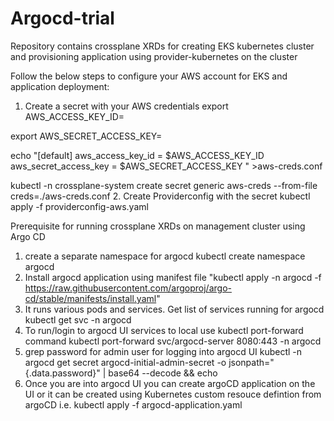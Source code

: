 # Argocd-trial

Repository contains crossplane XRDs for creating EKS kubernetes cluster and provisioning application using 
provider-kubernetes on the cluster

Follow the below steps to configure your AWS account for EKS and application deployment:
1. Create a secret with your AWS credentials
export AWS_ACCESS_KEY_ID=

export AWS_SECRET_ACCESS_KEY=

echo "[default] aws_access_key_id = $AWS_ACCESS_KEY_ID aws_secret_access_key = $AWS_SECRET_ACCESS_KEY " >aws-creds.conf

kubectl -n crossplane-system create secret generic aws-creds --from-file creds=./aws-creds.conf
2. Create Providerconfig with the secret
kubectl apply -f providerconfig-aws.yaml

Prerequisite for running crossplane XRDs on management cluster using Argo CD

1. create a separate namespace for argocd
kubectl create namespace argocd
2. Install argocd application using manifest file
"kubectl apply -n argocd -f https://raw.githubusercontent.com/argoproj/argo-cd/stable/manifests/install.yaml"
3. It runs various pods and services. Get list of services running for argocd
kubectl get svc -n argocd
4. To run/login to argocd UI services to local use kubectl port-forward command
kubectl port-forward svc/argocd-server 8080:443 -n argocd
5. grep password for admin user for logging into argocd UI
kubectl -n argocd get secret argocd-initial-admin-secret -o jsonpath="{.data.password}" | base64 --decode && echo
6. Once you are into argocd UI you can create argoCD application on the UI or it can be created using Kubernetes custom resouce defintion from argoCD
 i.e. kubectl apply -f argocd-application.yaml
